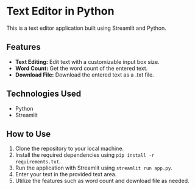 # Text Editor in Python 
This is a text editor application built using Streamlit and Python.

## Features
- **Text Editing:** Edit text with a customizable input box size.
- **Word Count:** Get the word count of the entered text.
- **Download File:** Download the entered text as a .txt file.

## Technologies Used
- Python
- Streamlit

## How to Use
1. Clone the repository to your local machine.
2. Install the required dependencies using `pip install -r requirements.txt`.
3. Run the application with Streamlit using `streamlit run app.py`.
4. Enter your text in the provided text area.
5. Utilize the features such as word count and download file as needed.

